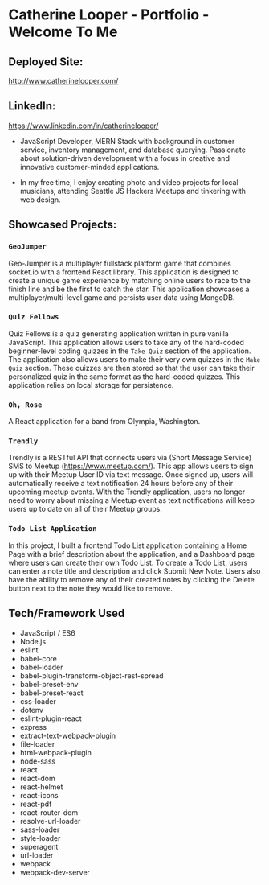 # Catherine Looper - Portfolio - Welcome To Me

## Deployed Site: 
http://www.catherinelooper.com/

## LinkedIn:

https://www.linkedin.com/in/catherinelooper/ 

* JavaScript Developer, MERN Stack with background in customer service, inventory management, and database querying. Passionate about solution-driven development with a focus in creative and innovative customer-minded applications.

* In my free time, I enjoy creating photo and video projects for local musicians, attending Seattle JS Hackers Meetups and tinkering with web design.

## Showcased Projects:

### `GeoJumper`
  Geo-Jumper is a multiplayer fullstack platform game that combines socket.io with a frontend React library. This application is designed to create a unique game experience by matching online users to race to the finish line and be the first to catch the star. This application showcases a multiplayer/multi-level game and persists user data using MongoDB.

### `Quiz Fellows`
  Quiz Fellows is a quiz generating application written in pure vanilla JavaScript. This application allows users to take any of the hard-coded beginner-level coding quizzes in the `Take Quiz` section of the application. The application also allows users to make their very own quizzes in the `Make Quiz` section. These quizzes are then stored so that the user can take their personalized quiz in the same format as the hard-coded quizzes. This application relies on local storage for persistence.

### `Oh, Rose`
  A React application for a band from Olympia, Washington.

### `Trendly`
  Trendly is a RESTful API that connects users via (Short Message Service) SMS to Meetup (https://www.meetup.com/). This app allows users to sign up with their Meetup User ID via text message. Once signed up, users will automatically receive a text notification 24 hours before any of their upcoming meetup events. With the Trendly application, users no longer need to worry about missing a Meetup event as text notifications will keep users up to date on all of their Meetup groups.

### `Todo List Application`
  In this project, I built a frontend Todo List application containing a Home Page with a brief description about the application, and a Dashboard page where users can create their own Todo List. To create a Todo List, users can enter a note title and description and click Submit New Note. Users also have the ability to remove any of their created notes by clicking the Delete button next to the note they would like to remove.

## Tech/Framework Used

* JavaScript / ES6
* Node.js
* eslint
* babel-core
* babel-loader
* babel-plugin-transform-object-rest-spread
* babel-preset-env
* babel-preset-react
* css-loader
* dotenv
* eslint-plugin-react
* express
* extract-text-webpack-plugin
* file-loader
* html-webpack-plugin
* node-sass
* react
* react-dom
* react-helmet
* react-icons
* react-pdf
* react-router-dom
* resolve-url-loader
* sass-loader
* style-loader
* superagent
* url-loader
* webpack
* webpack-dev-server